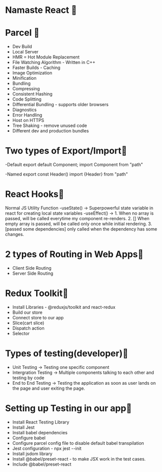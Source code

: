 # Namaste React 🚀

# Parcel 🚀
- Dev Build
- Local Server
- HMR = Hot Module Replacement
- File Watching Algorithm - Written in C++
- Faster Builds - Caching
- Image Optimization
- Minification
- Bundling
- Compressing
- Consistent Hashing
- Code Splitting
- Differential Bundling - supports older browsers
- Diagnostics
- Error Handling
- Host on HTTPS
- Tree Shaking - remove unused code
- Different dev and production bundles

# Two types of Export/Import🚀
-Default
export default Component;
import Component from "path"

-Named
export const Header()
import {Header} from "path"

# React Hooks🚀
Normal JS Utility Function
-useState() -> Superpowerful state variable in react for creating local state variables
-useEffect() -> 1. When no array is passed, will be called everytime my component re-renders.
                2. [] When empty array is passed, will be called only once while initial rendering.
                3. [passed some dependencies] only called when the dependency has some changes.

# 2 types of Routing in Web Apps🚀
- Client Side Routing
- Server Side Routing
 

# Redux Toolkit🚀
- Install Libraries - @reduxjs/toolkit and react-redux
- Build our store
- Connect store to our app
- Slice(cart slice)
- Dispatch action
- Selector

# Types of testing(developer)🚀
- Unit Testing -> Testing one specific component
- Intergration Testing -> Multiple components talking to each other and testing by code
- End to End Testing -> Testing the application as soon as user lands on the page and user exiting the page.

# Setting up Testing in our app🚀
- Install React Testing Library
- Install Jest
- Install babel dependencies
- Configure babel
- Configure parcel config file to disable default babel transpilation
- Jest configuration - npx jest --init
- Install jsdom library
- Install @babel/preset-react - to make JSX work in the test cases.
- Include @babel/preset-react
